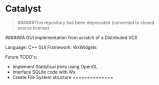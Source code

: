 Catalyst
============
>######This repository has been deprecated (converted to closed source license) 

######A GUI implementation from scratch of a Distributed VCS

Language: C++
GUI Framework: WxWidgets

Future TODO's:
- Implement Statistical plots using OpenGL
- Interface SQLite code with Wx
- Create File System structure
==============


